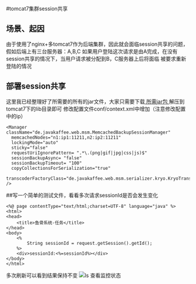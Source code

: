 #tomcat7集群session共享


## 场景、起因
  由于使用了nginx+多tomcat7作为后端集群，因此就会面临session共享的问题，假如后端上有三台服务器：A,B,C
如果用户登陆这次请求是由A完成，在没有session共享的情况下，当用户请求被分配到B，C服务器上后将面临
被要求重新登陆的情况

## 部署session共享
  这里我已经整理好了所需要的所有的jar文件，大家只需要下载[ 所需jar包 ](https://github.com/lenxeon/notes/blob/master/运维/201512/tomcat7集群session共享/jar.zip)解压到tomcat7下的lib目录即可
  修改配置文件conf/context.xml中增加（注意修改配置中的ip）

```
<Manager className="de.javakaffee.web.msm.MemcachedBackupSessionManager"
  memcachedNodes="n1:ip1:11211,n2:ip2:11211"
  lockingMode="auto"
  sticky="false"
  requestUriIgnorePattern= ".*\.(png|gif|jpg|css|js)$"
  sessionBackupAsync= "false"
  sessionBackupTimeout= "100"
  copyCollectionsForSerialization="true"
  transcoderFactoryClass="de.javakaffee.web.msm.serializer.kryo.KryoTranscoderFactory"
/>
```

##写一个简单的测试文件，看看多次请求sessionId是否会发生变化
```
<%@ page contentType="text/html;charset=UTF-8" language="java" %>
<html>
<head>
    <title>鱼骨系统-任务</title>
</head>
<body>
    <%
        String sessionId = request.getSession().getId();
    %>
    <div>sessionId:<%=sessionId%></div>
</body>
</html>
```

多次刷新可以看到结果保持不变
![ls 查看监控状态](https://github.com/lenxeon/notes/blob/master/运维/201512/tomcat7集群session共享/Session共享.png)
